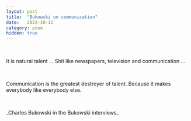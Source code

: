 ```yaml
---
layout: post
title:  "Bukowski on communication"
date:   2022-10-12 
category: poem
hidden: true
---
```

<p>&nbsp;</p>
It is natural talent … Shit like newspapers, television and communication …
<p>&nbsp;</p>
Communication is the greatest destroyer of talent. Because it makes everybody like everybody else.
<p>&nbsp;</p>
_Charles Bukowski in the Bukowski interviews_